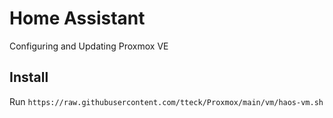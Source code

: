 # Home Assistant

Configuring and Updating Proxmox VE

## Install

Run `https://raw.githubusercontent.com/tteck/Proxmox/main/vm/haos-vm.sh`
